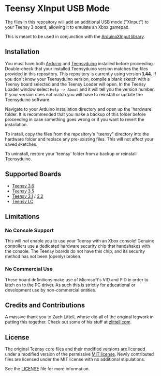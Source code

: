 # Teensy XInput USB Mode

The files in this repository will add an additional USB mode ("XInput") to your Teensy 3 board, allowing it to emulate an Xbox gamepad.

This is meant to be used in conjunction with the [ArduinoXInput library](https://github.com/dmadison/ArduinoXInput).
 
## Installation

You must have both [Arduino](https://www.arduino.cc/en/main/software) and [Teensyduino](https://www.pjrc.com/teensy/td_download.html) installed before proceeding. Double-check that your installed Teensyduino version matches the files provided in this repository. This repository is currently using version [**1.44**](https://www.pjrc.com/teensy/td_144). If you don't know your Teensyduino version, compile a blank sketch with a Teensy board selected and the Teensy Loader will open. In the Teensy Loader window select `Help -> About` and it will tell you the version number. If your version does not match you will have to reinstall or update the Teensyduino software.

Navigate to your Arduino installation directory and open up the 'hardware' folder. It is recommended that you make a backup of this folder before proceeding in case something goes wrong or if you want to revert the installation.

To install, copy the files from the repository's "teensy" directory into the hardware folder and replace any pre-existing files. This will not affect your saved sketches.

To uninstall, restore your 'teensy' folder from a backup or reinstall Teensyduino.

## Supported Boards

* [Teensy 3.6](https://www.pjrc.com/store/teensy36.html)
* [Teensy 3.5](https://www.pjrc.com/store/teensy35.html)
* [Teensy 3.1](https://www.pjrc.com/store/teensy31.html) / [3.2](https://www.pjrc.com/store/teensy32.html)
* [Teensy LC](https://www.pjrc.com/teensy/teensyLC.html)

## Limitations

### No Console Support

This will *not* enable you to use your Teensy with an Xbox console! Genuine controllers use a dedicated hardware security chip that handshakes with the console. The Teensy boards do not have this chip, and its security method has not been (openly) broken.

### No Commercial Use

These board definitions make use of Microsoft's VID and PID in order to latch on to the PC driver. As such this is strictly for educational or development use by non-commercial entities.

## Credits and Contributions

A massive thank you to Zach Littell, whose did all of the original legwork in putting this together. Check out some of his stuff at [zlittell.com](http://www.zlittell.com).

## License

The original Teensy core files and their modified versions are licensed under a modified version of the permissive [MIT license](https://opensource.org/licenses/MIT). Newly contributed files are licensed under the MIT license with no additional stipulations.

See the [LICENSE](LICENSE.txt) file for more information.

